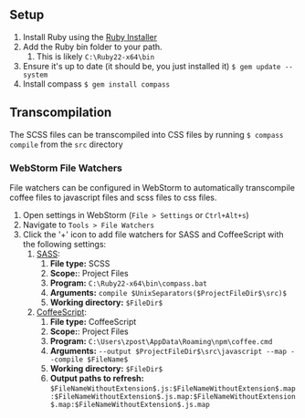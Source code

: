 ## Setup

1. Install Ruby using the [Ruby Installer](http://rubyinstaller.org/)
1. Add the Ruby bin folder to your path.  
	1. This is likely `C:\Ruby22-x64\bin`
1. Ensure it's up to date (it should be, you just installed it)
	`$ gem update --system`
1. Install compass
	`$ gem install compass`

## Transcompilation

The SCSS files can be transcompiled into CSS files by running `$ compass compile` from the `src` directory

### WebStorm File Watchers
File watchers can be configured in WebStorm to automatically transcompile coffee files to javascript files and scss files to css files.

1. Open settings in WebStorm (`File > Settings` or `Ctrl+Alt+s`)
1. Navigate to `Tools > File Watchers`
1. Click the '+' icon to add file watchers for SASS and CoffeeScript with the following settings:
	1. [SASS](https://www.jetbrains.com/phpstorm/help/working-with-sass-and-scss-in-compass-projects.html):
		1. **File type:**  SCSS
		1. **Scope:**:  Project Files
		1. **Program:**  `C:\Ruby22-x64\bin\compass.bat`
		1. **Arguments:**  `compile $UnixSeparators($ProjectFileDir$\src)$`
		1. **Working directory:**  `$FileDir$`
	1. [CoffeeScript](https://www.jetbrains.com/webstorm/help/transpiling-coffeescript-to-javascript.html):
		1. **File type:**  CoffeeScript
		1. **Scope:**:  Project Files
		1. **Program:**  `C:\Users\zpost\AppData\Roaming\npm\coffee.cmd`
		1. **Arguments:**  `--output $ProjectFileDir$\src\javascript --map --compile $FileName$ `
		1. **Working directory:**  `$FileDir$`
		1. **Output paths to refresh:**  `$FileNameWithoutExtension$.js:$FileNameWithoutExtension$.map:$FileNameWithoutExtension$.js.map:$FileNameWithoutExtension$.map:$FileNameWithoutExtension$.js.map`